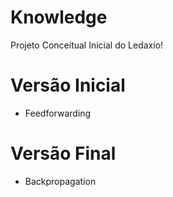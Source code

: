 # Knowledge

Projeto Conceitual Inicial do Ledaxio!

# Versão Inicial

- Feedforwarding

# Versão Final

- Backpropagation